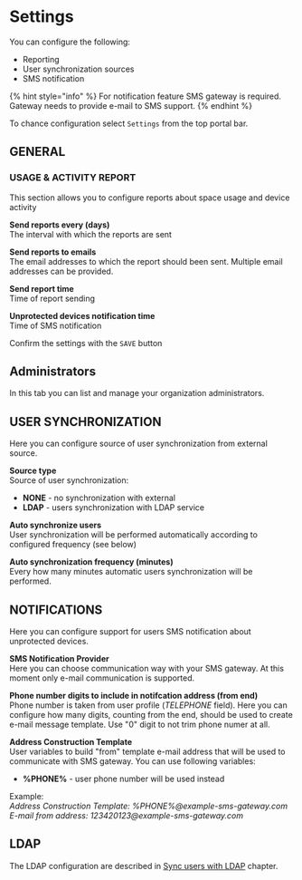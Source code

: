 # Settings

You can configure the following:

* Reporting
* User synchronization sources
* SMS notification

{% hint style="info" %}
For notification feature SMS gateway is required. Gateway needs to provide e-mail to SMS support.
{% endhint %}

To chance configuration select `Settings` from the top portal bar.

## GENERAL

### **USAGE & ACTIVITY REPORT**

This section allows you to configure reports about space usage and device activity

**Send reports every \(days\)**  
The interval with which the reports are sent

**Send reports to emails**  
The email addresses to which the report should been sent. Multiple email addresses can be provided.

**Send report time**  
Time of report sending

**Unprotected devices notification time**  
Time of SMS notification

Confirm the settings with the `SAVE` button

## Administrators

In this tab you can list and manage your organization administrators.

## USER SYNCHRONIZATION

Here you can configure source of user synchronization from external source.

**Source type**  
Source of user synchronization:

* **NONE** - no synchronization with external
* **LDAP** - users synchronization with LDAP service

**Auto synchronize users**  
User synchronization will be performed automatically according to configured frequency \(see below\)

**Auto synchronization frequency \(minutes\)**  
Every how many minutes automatic users synchronization will be performed.

## NOTIFICATIONS

Here you can configure support for users SMS notification about unprotected devices.

**SMS Notification Provider**  
Here you can choose communication way with your SMS gateway. At this moment only e-mail communication is supported.

**Phone number digits to include in notifcation address \(from end\)**  
Phone number is taken from user profile \(_TELEPHONE_ field\). Here you can configure how many digits, counting from the end, should be used to create e-mail message template. Use "0" digit to not trim phone numer at all.

**Address Construction Template**  
User variables to build "from" template e-mail address that will be used to communicate with SMS gateway. You can use following variables:

* **%PHONE%** - user phone number will be used instead

Example:  
_Address Construction Template: %PHONE%@example-sms-gateway.com  
E-mail from address: 123420123@example-sms-gateway.com_

## LDAP

The LDAP configuration are described in [Sync users with LDAP](settings.md) chapter.

